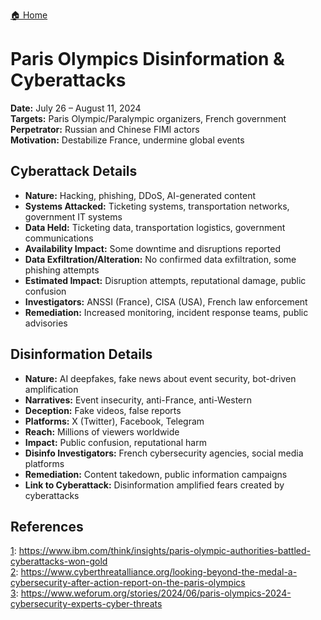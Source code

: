 <a href="{{ '/' | relative_url }}" class="home-button">🏠 Home</a>

# Paris Olympics Disinformation & Cyberattacks

**Date:** July 26 – August 11, 2024  
**Targets:** Paris Olympic/Paralympic organizers, French government  
**Perpetrator:** Russian and Chinese FIMI actors  
**Motivation:** Destabilize France, undermine global events

## Cyberattack Details

- **Nature:** Hacking, phishing, DDoS, AI-generated content
- **Systems Attacked:** Ticketing systems, transportation networks, government IT systems
- **Data Held:** Ticketing data, transportation logistics, government communications
- **Availability Impact:** Some downtime and disruptions reported
- **Data Exfiltration/Alteration:** No confirmed data exfiltration, some phishing attempts
- **Estimated Impact:** Disruption attempts, reputational damage, public confusion
- **Investigators:** ANSSI (France), CISA (USA), French law enforcement
- **Remediation:** Increased monitoring, incident response teams, public advisories

## Disinformation Details

- **Nature:** AI deepfakes, fake news about event security, bot-driven amplification
- **Narratives:** Event insecurity, anti-France, anti-Western
- **Deception:** Fake videos, false reports
- **Platforms:** X (Twitter), Facebook, Telegram
- **Reach:** Millions of viewers worldwide
- **Impact:** Public confusion, reputational harm
- **Disinfo Investigators:** French cybersecurity agencies, social media platforms
- **Remediation:** Content takedown, public information campaigns
- **Link to Cyberattack:** Disinformation amplified fears created by cyberattacks

## References

[1](https://www.ibm.com/think/insights/paris-olympic-authorities-battled-cyberattacks-won-gold): https://www.ibm.com/think/insights/paris-olympic-authorities-battled-cyberattacks-won-gold  
[2](https://www.cyberthreatalliance.org/looking-beyond-the-medal-a-cybersecurity-after-action-report-on-the-paris-olympics): https://www.cyberthreatalliance.org/looking-beyond-the-medal-a-cybersecurity-after-action-report-on-the-paris-olympics  
[3](https://www.weforum.org/stories/2024/06/paris-olympics-2024-cybersecurity-experts-cyber-threats): https://www.weforum.org/stories/2024/06/paris-olympics-2024-cybersecurity-experts-cyber-threats  
